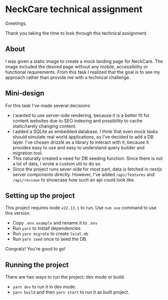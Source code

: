 # NeckCare technical assignment

Greetings,

Thank you taking the time to look through this technical assignment.

## About

I was given a static image to create a mock landing page for NeckCare.
The image included the desired page without any mobile, accessibility or functional requirements.
From this task I realized that the goal is to see my approach rather than provide me with a technical challenge.

## Mini-design

For this task I've made several decisions:

- I wanted to use server-side rendering, because it is a better fit for content websites due to SEO indexing and possibility to cache static/rarely changing content.
- I added a SQLite as embedded database. I think that even mock tasks should simulate real world applications, so I've decided to add a DB layer. I've chosen drizzle as a library to interact with it, because it provides easy to use and easy to understand query builder and migration tool.
- This naturally created a need for DB seeding function. Since there is not a lot of data, I wrote a custom util to do so.
- Since the project runs sever-side for most part, data is fetched in nextjs server components directly. However, I've added `/api/features` and `/api/reviews` to showcase how such an api could look like.

## Setting up the project

This project requires node `v22.13.1` to run. Use `nvm use` command to use this version.

- Copy `.env.example` and rename it to `.env`
- Run `yarn` to install dependencies
- Run `yarn migrate` to create `local.db`
- Run `yarn seed` once to seed the DB.

Congratz! You're good to go!

## Running the project

There are two ways to run the project: dev mode or build.

- `yarn dev` to run it in dev mode.
- `yarn build` and then `yarn start` to run it as built project.
